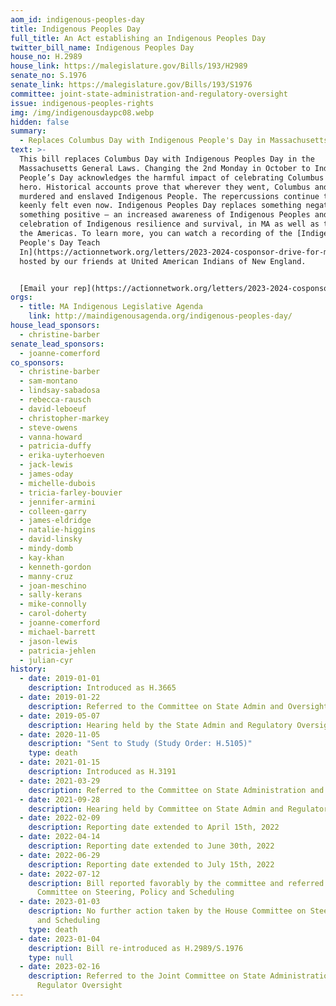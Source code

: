 ```yaml
---
aom_id: indigenous-peoples-day
title: Indigenous Peoples Day
full_title: An Act establishing an Indigenous Peoples Day
twitter_bill_name: Indigenous Peoples Day
house_no: H.2989
house_link: https://malegislature.gov/Bills/193/H2989
senate_no: S.1976
senate_link: https://malegislature.gov/Bills/193/S1976
committee: joint-state-administration-and-regulatory-oversight
issue: indigenous-peoples-rights
img: /img/indigenousdaypc08.webp
hidden: false
summary:
  - Replaces Columbus Day with Indigenous People's Day in Massachusetts Law
text: >-
  This bill replaces Columbus Day with Indigenous Peoples Day in the
  Massachusetts General Laws. Changing the 2nd Monday in October to Indigenous
  People’s Day acknowledges the harmful impact of celebrating Columbus as a
  hero. Historical accounts prove that wherever they went, Columbus and his men
  murdered and enslaved Indigenous People. The repercussions continue to be
  keenly felt even now. Indigenous Peoples Day replaces something negative with
  something positive – an increased awareness of Indigenous Peoples and a
  celebration of Indigenous resilience and survival, in MA as well as throughout
  the Americas. To learn more, you can watch a recording of the [Indigenous
  People's Day Teach
  In](https://actionnetwork.org/letters/2023-2024-cosponsor-drive-for-mass-indigenous-legislative-agenda)
  hosted by our friends at United American Indians of New England. 


  [Email your rep](https://actionnetwork.org/letters/2023-2024-cosponsor-drive-for-mass-indigenous-legislative-agenda)
orgs:
  - title: MA Indigenous Legislative Agenda
    link: http://maindigenousagenda.org/indigenous-peoples-day/
house_lead_sponsors:
  - christine-barber
senate_lead_sponsors:
  - joanne-comerford
co_sponsors:
  - christine-barber
  - sam-montano
  - lindsay-sabadosa
  - rebecca-rausch
  - david-leboeuf
  - christopher-markey
  - steve-owens
  - vanna-howard
  - patricia-duffy
  - erika-uyterhoeven
  - jack-lewis
  - james-oday
  - michelle-dubois
  - tricia-farley-bouvier
  - jennifer-armini
  - colleen-garry
  - james-eldridge
  - natalie-higgins
  - david-linsky
  - mindy-domb
  - kay-khan
  - kenneth-gordon
  - manny-cruz
  - joan-meschino
  - sally-kerans
  - mike-connolly
  - carol-doherty
  - joanne-comerford
  - michael-barrett
  - jason-lewis
  - patricia-jehlen
  - julian-cyr
history:
  - date: 2019-01-01
    description: Introduced as H.3665
  - date: 2019-01-22
    description: Referred to the Committee on State Admin and Oversight
  - date: 2019-05-07
    description: Hearing held by the State Admin and Regulatory Oversight Committee
  - date: 2020-11-05
    description: "Sent to Study (Study Order: H.5105)"
    type: death
  - date: 2021-01-15
    description: Introduced as H.3191
  - date: 2021-03-29
    description: Referred to the Committee on State Administration and Regulatory Oversight
  - date: 2021-09-28
    description: Hearing held by Committee on State Admin and Regulatory Oversight
  - date: 2022-02-09
    description: Reporting date extended to April 15th, 2022
  - date: 2022-04-14
    description: Reporting date extended to June 30th, 2022
  - date: 2022-06-29
    description: Reporting date extended to July 15th, 2022
  - date: 2022-07-12
    description: Bill reported favorably by the committee and referred to the House
      Committee on Steering, Policy and Scheduling
  - date: 2023-01-03
    description: No further action taken by the House Committee on Steering, Policy,
      and Scheduling
    type: death
  - date: 2023-01-04
    description: Bill re-introduced as H.2989/S.1976
    type: null
  - date: 2023-02-16
    description: Referred to the Joint Committee on State Administration and
      Regulator Oversight
---
```

